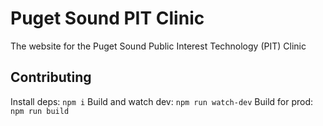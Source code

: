 # Puget Sound PIT Clinic

The website for the Puget Sound Public Interest Technology (PIT) Clinic

## Contributing

Install deps: `npm i`
Build and watch dev: `npm run watch-dev`
Build for prod: `npm run build`
```